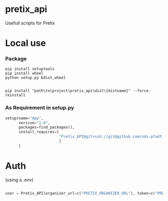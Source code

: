 # pretix_api

Usefull scripts for Pretix

# Local use

### Package

```console
pip install setuptools
pip install wheel
python setup.py bdist_wheel


pip install "path\to\project\pretix_api\dist\{distname}" --force-reinstall
```

### As Requirement in setup.py

```python
setup(name="App",
      version="1.0",
      packages=find_packages(),
      install_requires=[
                        "Pretix_API@git+ssh://git@github.com/nds-pfadfinden/pretix_api_package.git"
                        ]
      )
```

# Auth
 (using a .env)
```python

user = Pretix_API(organizer_url=c("PRETIX_ORGANIZER_URL"), token=c("PRETIX_API_TOKEN"))
```
